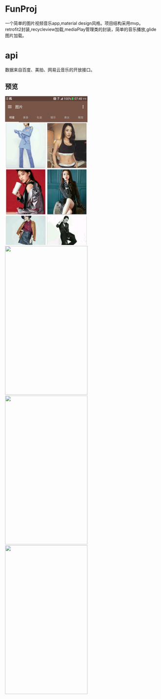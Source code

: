 # FunProj
一个简单的图片视频音乐app,material design风格。项目结构采用mvp。retrofit2封装,recycleview加载,mediaPlay管理类的封装，简单的音乐播放,glide图片加载。

# api
数据来自百度、美拍、网易云音乐的开放接口。

## 预览
<img src="images/111.png" width="270" height="486" />
<img src="images/4444.png)" width="270" height="486" /><br/>
<img src="images/33333.png)" width="270" height="486" />
<img src="images/55555.png)" width="270" height="486" /><br/>

